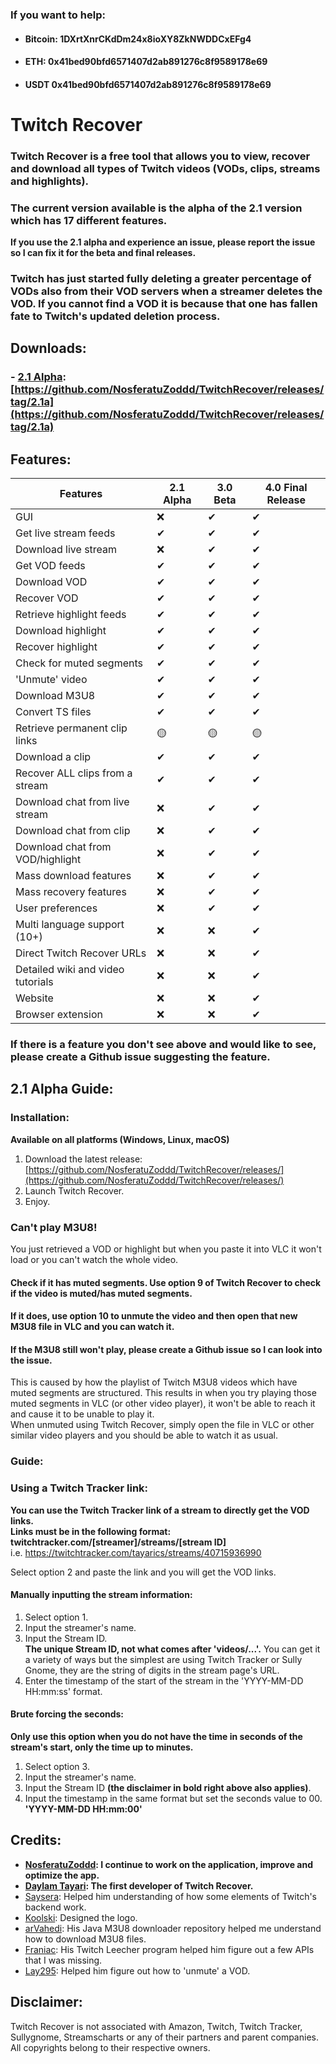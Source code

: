 ### If you want to help:

* #### Bitcoin: 1DXrtXnrCKdDm24x8ioXY8ZkNWDDCxEFg4
* #### ETH: 0x41bed90bfd6571407d2ab891276c8f9589178e69
* #### USDT 0x41bed90bfd6571407d2ab891276c8f9589178e69

# Twitch Recover

### Twitch Recover is a free tool that allows you to view, recover and download all types of Twitch videos (VODs, clips, streams and highlights).
  
### The current version available is the alpha of the 2.1 version which has 17 different features.
**If you use the 2.1 alpha and experience an issue, please report the issue so I can fix it for the beta and final releases.**  

### Twitch has just started fully deleting a greater percentage of VODs also from their VOD servers when a streamer deletes the VOD. If you cannot find a VOD it is because that one has fallen fate to Twitch's updated deletion process.

## Downloads:  
<break/>  
  
### - [2.1 Alpha](https://github.com/NosferatuZoddd/TwitchRecover/releases/tag/2.1a): [https://github.com/NosferatuZoddd/TwitchRecover/releases/tag/2.1a](https://github.com/NosferatuZoddd/TwitchRecover/releases/tag/2.1a)  
 
## Features:

| Features  | 2.1 Alpha | 3.0 Beta | 4.0 Final Release |  
| ------------- |-----------|----------|-------------------|
| GUI  | ❌         | ✔        | ✔                 |
| Get live stream feeds  | ✔         | ✔        | ✔                 |
| Download live stream  | ❌         | ✔        | ✔                 |
| Get VOD feeds  | ✔         | ✔        | ✔                 |
| Download VOD  | ✔         | ✔        | ✔                 |
| Recover VOD  | ✔         | ✔        | ✔                 |
| Retrieve highlight feeds  | ✔         | ✔        | ✔                 |
| Download highlight  | ✔         | ✔        | ✔                 |
| Recover highlight  | ✔         | ✔        | ✔                 |
| Check for muted segments  | ✔         | ✔        | ✔                 |
| 'Unmute' video  | ✔         | ✔        | ✔                 |
| Download M3U8  | ✔         | ✔        | ✔                 |
| Convert TS files  | ✔         | ✔        | ✔                 |
| Retrieve permanent clip links  | 🟡        | 🟡       | 🟡                |
| Download a clip  | ✔         | ✔        | ✔                 |
| Recover ALL clips from a stream  | ✔         | ✔        | ✔                 |
| Download chat from live stream  | ❌         | ✔        | ✔                 |
| Download chat from clip  | ❌         | ✔        | ✔                 |
| Download chat from VOD/highlight  | ❌         | ✔        | ✔                 |
| Mass download features  | ❌         | ✔        | ✔                 |
| Mass recovery features  | ❌         | ✔        | ✔                 |
| User preferences  | ❌         | ✔        | ✔                 |
| Multi language support (10+)  | ❌         | ❌        | ✔                 |
| Direct Twitch Recover URLs  | ❌         | ❌        | ✔                 |
| Detailed wiki and video tutorials  | ❌         | ❌        | ✔                 |
| Website  | ❌         | ❌        | ✔                 |
| Browser extension  | ❌         | ❌        | ✔                 |

### If there is a feature you don't see above and would like to see, please create a Github issue suggesting the feature.
<break/>  

## 2.1 Alpha Guide:  
  
### Installation:  
**Available on all platforms (Windows, Linux, macOS)**
  
1. Download the latest release: [https://github.com/NosferatuZoddd/TwitchRecover/releases/](https://github.com/NosferatuZoddd/TwitchRecover/releases/)
2. Launch Twitch Recover.
3. Enjoy.

### Can't play M3U8!

You just retrieved a VOD or highlight but when you paste it into VLC it won't load or you can't watch the whole video.
   
#### Check if it has muted segments. Use option 9 of Twitch Recover to check if the video is muted/has muted segments.   
#### If it does, use option 10 to unmute the video and then open that new M3U8 file in VLC and you can watch it. 
  
#### If the M3U8 still won't play, please create a Github issue so I can look into the issue.

This is caused by how the playlist of Twitch M3U8 videos which have muted segments are structured. 
This results in when you try playing those muted segments in VLC (or other video player), it won't be able to reach it and cause it to be unable to play it.  
When unmuted using Twitch Recover, simply open the file in VLC or other similar video players and you should be able to watch it as usual.  

### Guide:
### Using a Twitch Tracker link:
**You can use the Twitch Tracker link of a stream to directly get the VOD links.**  
**Links must be in the following format: twitchtracker.com/[streamer]/streams/[stream ID]**  
i.e. https://twitchtracker.com/tayarics/streams/40715936990  

Select option 2 and paste the link and you will get the VOD links.

#### Manually inputting the stream information:
1. Select option 1.
2. Input the streamer's name.
3. Input the Stream ID.  
    **The unique Stream ID, not what comes after 'videos/...'.** You can get it a variety of ways but the simplest are using Twitch Tracker or Sully Gnome, they are the string of digits in the stream page's URL.
4. Enter the timestamp of the start of the stream in the 'YYYY-MM-DD HH:mm:ss' format.

#### Brute forcing the seconds:
**Only use this option when you do not have the time in seconds of the stream's start, only the time up to minutes.**
1. Select option 3.
2. Input the streamer's name.
3. Input the Stream ID **(the disclaimer in bold right above also applies)**.
4. Input the timestamp in the same format but set the seconds value to 00.
    **'YYYY-MM-DD HH:mm:00'**

## Credits:
- **[NosferatuZoddd](https://github.com/NosferatuZoddd): I continue to work on the application, improve and optimize the app.**
- **[Daylam Tayari](https://github.com/daylamtayari): The first developer of Twitch Recover.**
- [Saysera](https://twitter.com/Saysera69): Helped him understanding of how some elements of Twitch's backend work.
- [Koolski](https://twitter.com/Koolski_): Designed the logo.
- [arVahedi](https://github.com/arVahedi): His Java M3U8 downloader repository helped me understand how to download M3U8 files.
- [Franiac](https://github.com/Franiac): His Twitch Leecher program helped him figure out a few APIs that I was missing.
- [Lay295](https://github.com/lay295): Helped him figure out how to 'unmute' a VOD.


## Disclaimer:

Twitch Recover is not associated with Amazon, Twitch, Twitch Tracker, Sullygnome, Streamscharts or any of their partners and parent companies.
All copyrights belong to their respective owners.
